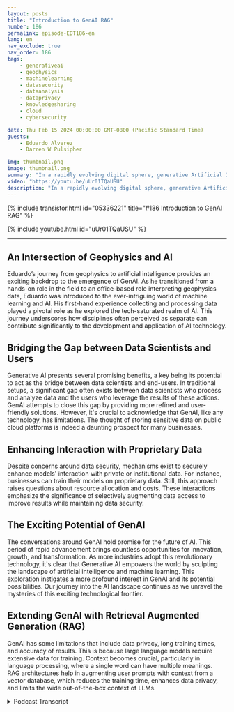```yaml
---
layout: posts
title: "Introduction to GenAI RAG"
number: 186
permalink: episode-EDT186-en
lang: en
nav_exclude: true
nav_order: 186
tags:
    - generativeai
    - geophysics
    - machinelearning
    - datasecurity
    - dataanalysis
    - dataprivacy
    - knowledgesharing
    - cloud
    - cybersecurity

date: Thu Feb 15 2024 00:00:00 GMT-0800 (Pacific Standard Time)
guests:
    - Eduardo Alverez
    - Darren W Pulsipher

img: thumbnail.png
image: thumbnail.png
summary: "In a rapidly evolving digital sphere, generative Artificial Intelligence (GenAI) is capturing the attention of technophiles across the globe. Regarded as the future of AI technology, GenAI is broadening boundaries with its potential for accurate simulations and data modeling. A prominent figure in this arena, Eduardo Alveraz, an AI Solution Architect at Intel and former geophysicist, holds invaluable insights into this fascinating world of GenAI. "
video: "https://youtu.be/uUr01TQaUSU"
description: "In a rapidly evolving digital sphere, generative Artificial Intelligence (GenAI) is capturing the attention of technophiles across the globe. Regarded as the future of AI technology, GenAI is broadening boundaries with its potential for accurate simulations and data modeling. A prominent figure in this arena, Eduardo Alveraz, an AI Solution Architect at Intel and former geophysicist, holds invaluable insights into this fascinating world of GenAI. "
---
```


<div>
{% include transistor.html id="05336221" title="#186 Introduction to GenAI RAG" %}

{% include youtube.html id="uUr01TQaUSU" %}
</div>

---

## An Intersection of Geophysics and AI 

Eduardo’s journey from geophysics to artificial intelligence provides an exciting backdrop to the emergence of GenAI. As he transitioned from a hands-on role in the field to an office-based role interpreting geophysics data, Eduardo was introduced to the ever-intriguing world of machine learning and AI. His first-hand experience collecting and processing data played a pivotal role as he explored the tech-saturated realm of AI. This journey underscores how disciplines often perceived as separate can contribute significantly to the development and application of AI technology.

## Bridging the Gap between Data Scientists and Users

Generative AI presents several promising benefits, a key being its potential to act as the bridge between data scientists and end-users. In traditional setups, a significant gap often exists between data scientists who process and analyze data and the users who leverage the results of these actions. GenAI attempts to close this gap by providing more refined and user-friendly solutions. However, it's crucial to acknowledge that GenAI, like any technology, has limitations. The thought of storing sensitive data on public cloud platforms is indeed a daunting prospect for many businesses.

## Enhancing Interaction with Proprietary Data

Despite concerns around data security, mechanisms exist to securely enhance models' interaction with private or institutional data. For instance, businesses can train their models on proprietary data. Still, this approach raises questions about resource allocation and costs. These interactions emphasize the significance of selectively augmenting data access to improve results while maintaining data security.

## The Exciting Potential of GenAI 

The conversations around GenAI hold promise for the future of AI. This period of rapid advancement brings countless opportunities for innovation, growth, and transformation. As more industries adopt this revolutionary technology, it's clear that Generative AI empowers the world by sculpting the landscape of artificial intelligence and machine learning. This exploration instigates a more profound interest in GenAI and its potential possibilities. Our journey into the AI landscape continues as we unravel the mysteries of this exciting technological frontier.

## Extending GenAI with Retrieval Augmented Generation (RAG)

GenAI has some limitations that include data privacy, long training times, and accuracy of results. This is because large language models require extensive data for training. Context becomes crucial, particularly in language processing, where a single word can have multiple meanings. RAG architectures help in augmenting user prompts with context from a vector database, which reduces the training time, enhances data privacy, and limits the wide out-of-the-box context of LLMs.



<details>
<summary> Podcast Transcript </summary>

<p></p>

</details>
